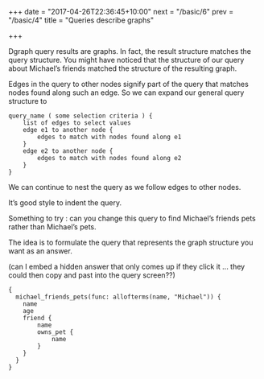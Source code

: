 +++
date = "2017-04-26T22:36:45+10:00"
next = "/basic/6"
prev = "/basic/4"
title = "Queries describe graphs"

+++

Dgraph query results are graphs.  In fact, the result structure matches the query structure.  You might have noticed that the structure of our query about Michael’s friends matched the structure of the resulting graph.

Edges in the query to other nodes signify part of the query that matches nodes found along such an edge.  So we can expand our general query structure to

```
query_name ( some selection criteria ) {
	list of edges to select values
	edge e1 to another node {
		edges to match with nodes found along e1
	} 
	edge e2 to another node {
		edges to match with nodes found along e2
	}
}
```

We can continue to nest the query as we follow edges to other nodes.

It’s good style to indent the query.

Something to try : can you change this query to find Michael’s friends pets rather than Michael’s pets.

The idea is to formulate the query that represents the graph structure
you want as an answer.

(can I embed a hidden answer that only comes up if they click it
... they could then copy and past into the query screen??)
```
{
  michael_friends_pets(func: allofterms(name, "Michael")) {
    name
    age
    friend {
        name
        owns_pet {
            name
        }
    }
  }
}
```  

